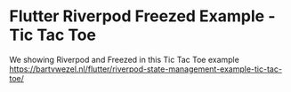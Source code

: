 # Flutter Riverpod Freezed Example - Tic Tac Toe

We showing Riverpod and Freezed in this Tic Tac Toe example https://bartvwezel.nl/flutter/riverpod-state-management-example-tic-tac-toe/

